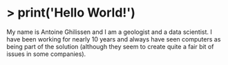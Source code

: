 # > print('Hello World!')

My name is Antoine Ghilissen and I am a geologist and a data scientist. I have been working for nearly 10 years and always have seen computers as being part of the solution (although they seem to create quite a fair bit of issues in some companies).